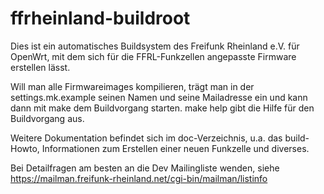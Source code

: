 ffrheinland-buildroot
=====================

Dies ist ein automatisches Buildsystem des Freifunk Rheinland e.V. für OpenWrt,
mit dem sich für die FFRL-Funkzellen angepasste Firmware erstellen lässt.

Will man alle Firmwareimages kompilieren, trägt man in der settings.mk.example
seinen Namen und seine Mailadresse ein und kann dann mit make dem Buildvorgang 
starten. make help gibt die Hilfe für den Buildvorgang aus.

Weitere Dokumentation befindet sich im doc-Verzeichnis, u.a. das build-Howto,
Informationen zum Erstellen einer neuen Funkzelle und diverses.

Bei Detailfragen am besten an die Dev Mailingliste wenden, siehe
https://mailman.freifunk-rheinland.net/cgi-bin/mailman/listinfo